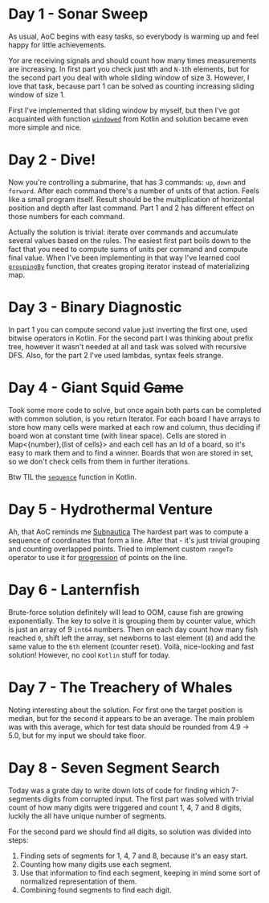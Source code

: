 # Day 1 - Sonar Sweep

As usual, AoC begins with easy tasks, so everybody is warming up and feel happy for little achievements.

Yor are receiving signals and should count how many times measurements are increasing. In first part you check 
just `N`th and `N-1`th elements, but for the second part you deal with whole sliding window of size 3. However, I love that
task, because part 1 can be solved as counting increasing sliding window of size 1.

First I've implemented that sliding window
by myself, but then I've got acquainted with function [`windowed`](https://kotlinlang.org/api/latest/jvm/stdlib/kotlin.collections/windowed.html) 
from Kotlin and solution became even more simple and nice.

# Day 2 - Dive!
Now you're controlling a submarine, that has 3 commands: `up`, `down` and `forward`. After each command there's a number
of units of that action. Feels like a small program itself. Result should be the multiplication of horizontal position and
depth after last command. Part 1 and 2 has different effect on those numbers for each command.

Actually the solution is trivial: iterate over commands and accumulate several values based on the rules. The easiest first
part boils down to the fact that you need to compute sums of units per command and compute final value. When I've been implementing
in that way I've learned cool [`groupingBy`](https://kotlinlang.org/api/latest/jvm/stdlib/kotlin.collections/grouping-by.html) function,
that creates groping iterator instead of materializing map.

# Day 3 - Binary Diagnostic

In part 1 you can compute second value just inverting the first one, used bitwise operators in Kotlin. For the second part
I was thinking about prefix tree, however it wasn't needed at all and task was solved with recursive DFS. Also, for the part 2
I've used lambdas, syntax feels strange.

# Day 4 - Giant Squid ~~Game~~

Took some more code to solve, but once again both parts can be completed with common solution, is you return Iterator. For
each board I have arrays to store how many cells were marked at each row and column, thus deciding if board won at constant time (with linear space).
Cells are stored in Map<{number},{list of cells}> and each cell has an Id of a board, so it's easy to mark them and to find a winner.
Boards that won are stored in set, so we don't check cells from them in further iterations.

Btw TIL the [`sequence`](https://kotlinlang.org/docs/sequences.html#from-chunks) function in Kotlin.

# Day 5 - Hydrothermal Venture

Ah, that AoC reminds me [Subnautica](https://store.steampowered.com/app/264710/Subnautica/) The hardest part was to compute a sequence of coordinates that form a line. After that - it's just trivial grouping and
counting overlapped points. Tried to implement custom `rangeTo` operator to use it for [progression](https://kotlinlang.org/docs/ranges.html#progression) 
of points on the line.

# Day 6 - Lanternfish

Brute-force solution definitely will lead to OOM, cause fish are growing exponentially. The key to solve it is grouping 
them by counter value, which is just an array of 9 `int64` numbers. Then on each day count how many fish reached `0`,
shift left the array, set newborns to last element (`8`) and add the same value to the `6th` element (counter reset).
Voilà, nice-looking and fast solution! However, no cool `Kotlin` stuff for today.

# Day 7 - The Treachery of Whales

Noting interesting about the solution. For first one the target position is median, but for the second it appears to be
an average. The main problem was with this average, which for test data should be rounded from 4.9 -> 5.0, but for my input 
we should take floor.

# Day 8 - Seven Segment Search

Today was a grate day to write down lots of code for finding which 7-segments digits from corrupted input. The first part
was solved with trivial count of how many digits were triggered and count 1, 4, 7 and 8 digits, luckily the all have unique
number of segments.

For the second pard we should find all digits, so solution was divided into steps:
1. Finding sets of segments for 1, 4, 7 and 8, because it's an easy start.
2. Counting how many digits use each segment.
3. Use that information to find each segment, keeping in mind some sort of normalized representation of them.
4. Combining found segments to find each digit.


